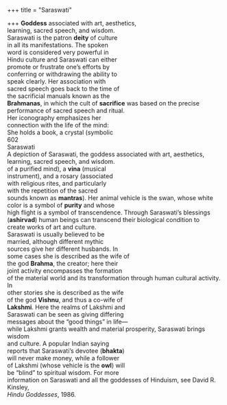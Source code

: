+++
title = "Saraswati"

+++
**Goddess** associated with art, aesthetics,  
learning, sacred speech, and wisdom.  
Saraswati is the patron **deity** of culture  
in all its manifestations. The spoken  
word is considered very powerful in  
Hindu culture and Saraswati can either  
promote or frustrate one’s efforts by  
conferring or withdrawing the ability to  
speak clearly. Her association with  
sacred speech goes back to the time of  
the sacrificial manuals known as the  
**Brahmanas**, in which the cult of **sacrifice** was based on the precise performance of sacred speech and ritual.  
Her iconography emphasizes her  
connection with the life of the mind:  
She holds a book, a crystal (symbolic  
602  
Saraswati  
A depiction of Saraswati, the goddess associated with art, aesthetics, learning, sacred speech, and wisdom.  
of a purified mind), a **vina** (musical  
instrument), and a rosary (associated  
with religious rites, and particularly  
with the repetition of the sacred  
sounds known as **mantras**). Her animal vehicle is the swan, whose white  
color is a symbol of **purity** and whose  
high flight is a symbol of transcendence. Through Saraswati’s blessings  
(**ashirvad**) human beings can transcend their biological condition to  
create works of art and culture.  
Saraswati is usually believed to be  
married, although different mythic  
sources give her different husbands. In  
some cases she is described as the wife of  
the god **Brahma**, the creator; here their  
joint activity encompasses the formation  
of the material world and its transformation through human cultural activity. In  
other stories she is described as the wife  
of the god **Vishnu**, and thus a co-wife of  
**Lakshmi**. Here the realms of Lakshmi and  
Saraswati can be seen as giving differing  
messages about the “good things” in life—  
while Lakshmi grants wealth and material prosperity, Saraswati brings wisdom  
and culture. A popular Indian saying  
reports that Saraswati’s devotee (**bhakta**)  
will never make money, while a follower  
of Lakshmi (whose vehicle is the **owl**) will  
be “blind” to spiritual wisdom. For more  
information on Saraswati and all the goddesses of Hinduism, see David R. Kinsley,  
*Hindu Goddesses*, 1986.